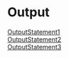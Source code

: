 # Output
[OutputStatement1]( https://github.com/akhifasheik/AdvancedJava/blob/main/Swing5d-Tabbedpane2/tabbedpane2.1.png)<br>
[OutputStatement2]( https://github.com/akhifasheik/AdvancedJava/blob/main/Swing5d-Tabbedpane2/tabbedpane2.2.png)<br>
[OutputStatement3]( https://github.com/akhifasheik/AdvancedJava/blob/main/Swing5d-Tabbedpane2/tabbedpane2.3.png)<br>
